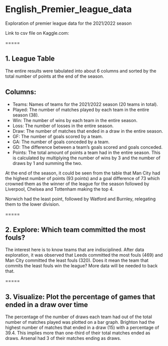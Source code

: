 # English_Premier_league_data

Exploration of premier league data for the 2021/2022 season

Link to csv file on Kaggle.com: 

=====
## 1. League Table

The entire results were tabulated into about 6 columns and sorted by the total number of points at the end of the season.
## Columns:
   - Teams: Names of teams for the 2021/2022 season (20 teams in total).
   - Played:  The number of matches played by each team in the entire season (38).
   - Win: The number of wins by each team in the entire season.
   - Loss:  The number of losses in the entire season.
   - Draw: The number of matches that ended in a draw in the entire season.
   - GF: The number of goals scored by a team.
   - GA: The number of goals conceded by a team.
   - GD:  The difference between a team’s goals scored and goals conceded.
   - Points: The total amount of points a team had in the entire season. This is calculated by multiplying the number of wins by 3 and the number of draws by 1 and summing the two.

At the end of the season, it could be seen from the table that Man City had the highest number of points (93 points) and a goal difference of 73 which crowned them as the winner of 
the league for the season followed by Liverpool, Chelsea and Tottenham making the top 4.

Norwich had the least point, followed by Watford and Burnley, relegating them to the lower division. 

=====

## 2. Explore: Which team committed the most fouls?
The interest here is to know teams that are indisciplined. After data exploration, it was observed that Leeds committed the most fouls (469) and Man City committed the least fouls (320). 
Does it mean the team that commits the least fouls win the league? More data will be needed to back that.

=====

## 3. Visualize: Plot the percentage of games that ended in a draw over time
The percentage of the number of draws each team had out of the total number of matches played was plotted on a bar graph. Brighton had the highest number of matches that ended in a draw (15) with a percentage of 39.4. This implies more than one-third of their total matches ended as draws. Arsenal had 3 of their matches ending as draws.
